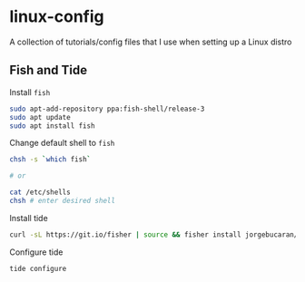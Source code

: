 # linux-config
A collection of tutorials/config files that I use when setting up a Linux distro

## Fish and Tide

Install `fish`
```sh
sudo apt-add-repository ppa:fish-shell/release-3
sudo apt update
sudo apt install fish
```

Change default shell to `fish`
```sh
chsh -s `which fish`

# or

cat /etc/shells
chsh # enter desired shell
```

Install tide
```sh
curl -sL https://git.io/fisher | source && fisher install jorgebucaran/fisher
```

Configure tide
```sh
tide configure
```
